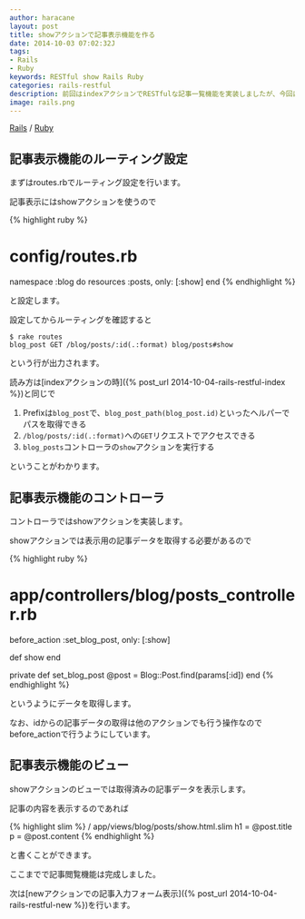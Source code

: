 ```yaml
---
author: haracane
layout: post
title: showアクションで記事表示機能を作る
date: 2014-10-03 07:02:32J
tags:
- Rails
- Ruby
keywords: RESTful show Rails Ruby
categories: rails-restful
description: 前回はindexアクションでRESTfulな記事一覧機能を実装しましたが、今回はshowアクションで各記事の表示を行います。
image: rails.png
---
```

[Rails](/tags/rails/) / [Ruby](/tags/ruby/)

## 記事表示機能のルーティング設定

まずはroutes.rbでルーティング設定を行います。

記事表示にはshowアクションを使うので

{% highlight ruby %}
# config/routes.rb
namespace :blog do
  resources :posts, only: [:show]
end
{% endhighlight %}

と設定します。

設定してからルーティングを確認すると

    $ rake routes
    blog_post GET /blog/posts/:id(.:format) blog/posts#show

という行が出力されます。

読み方は[indexアクションの時]({% post_url 2014-10-04-rails-restful-index %})と同じで

1. Prefixは`blog_post`で、`blog_post_path(blog_post.id)`といったヘルパーでパスを取得できる
2. `/blog/posts/:id(.:format)`への`GET`リクエストでアクセスできる
3. `blog_posts`コントローラの`show`アクションを実行する

ということがわかります。

## 記事表示機能のコントローラ

コントローラではshowアクションを実装します。

showアクションでは表示用の記事データを取得する必要があるので

{% highlight ruby %}
# app/controllers/blog/posts_controller.rb
before_action :set_blog_post, only: [:show]

def show
end

private
  def set_blog_post
    @post = Blog::Post.find(params[:id])
  end
{% endhighlight %}

というようにデータを取得します。

なお、idからの記事データの取得は他のアクションでも行う操作なのでbefore_actionで行うようにしています。

## 記事表示機能のビュー

showアクションのビューでは取得済みの記事データを表示します。

記事の内容を表示するのであれば

{% highlight slim %}
/ app/views/blog/posts/show.html.slim
h1 = @post.title
p = @post.content
{% endhighlight %}

と書くことができます。

ここまでで記事閲覧機能は完成しました。

次は[newアクションでの記事入力フォーム表示]({% post_url 2014-10-04-rails-restful-new %})を行います。
